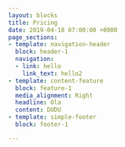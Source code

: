 ```yaml
---
layout: blocks
title: Pricing
date: 2019-04-18 07:00:00 +0000
page_sections:
- template: navigation-header
  block: header-1
  navigation:
  - link: hello
    link_text: hello2
- template: content-feature
  block: feature-1
  media_alignment: Right
  headline: Ola
  content: DUDU
- template: simple-footer
  block: footer-1

---
```

